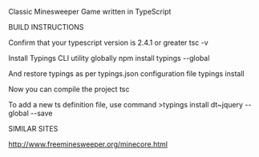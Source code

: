 Classic Minesweeper Game written in TypeScript

BUILD INSTRUCTIONS

Confirm that your typescript version is 2.4.1 or greater
tsc -v

Install Typings CLI utility globally
npm install typings --global

And restore typings as per typings.json configuration file
typings install

Now you can compile the project
tsc

To add a new ts definition file, use command >typings install dt~jquery --global --save

SIMILAR SITES

http://www.freeminesweeper.org/minecore.html

 
